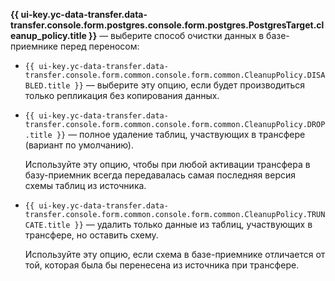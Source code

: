 **{{ ui-key.yc-data-transfer.data-transfer.console.form.postgres.console.form.postgres.PostgresTarget.cleanup_policy.title }}** — выберите способ очистки данных в базе-приемнике перед переносом:

* `{{ ui-key.yc-data-transfer.data-transfer.console.form.common.console.form.common.CleanupPolicy.DISABLED.title }}` — выберите эту опцию, если будет производиться только репликация без копирования данных.

* `{{ ui-key.yc-data-transfer.data-transfer.console.form.common.console.form.common.CleanupPolicy.DROP.title }}` — полное удаление таблиц, участвующих в трансфере (вариант по умолчанию).

    Используйте эту опцию, чтобы при любой активации трансфера в базу-приемник всегда передавалась самая последняя версия схемы таблиц из источника.

* `{{ ui-key.yc-data-transfer.data-transfer.console.form.common.console.form.common.CleanupPolicy.TRUNCATE.title }}` — удалить только данные из таблиц, участвующих в трансфере, но оставить схему.

    Используйте эту опцию, если схема в базе-приемнике отличается от той, которая была бы перенесена из источника при трансфере.